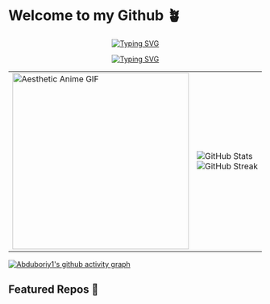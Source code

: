  # Welcome to my Github 🪴
<p align="center">
  <a href="https://github.com/Abduboriy1">
    <img src="https://readme-typing-svg.demolab.com?font=Fira+Code&weight=100&size=35&duration=4997&pause=1000&color=1DB954&center=true&vCenter=true&width=435&lines=Luan+Nguyen+" alt="Typing SVG" />
  </a>
</p>
<p align="center">
  <a href="https://git.io/typing-svg">
    <img src="https://readme-typing-svg.demolab.com?font=Fira+Code&weight=100&size=16&duration=3000&pause=1000&color=FF671F&background=212121&center=true&vCenter=true&width=435&lines=Full-stack+Developer+and+UX%2FUI+Designer" alt="Typing SVG" />
  </a>
</p>
<table align="center">
  <tr>
    <td>
      <img src="https://media.giphy.com/media/2SYqgPxMm2kbVe3y02/giphy.gif" alt="Aesthetic Anime GIF" width="350"/> 
    </td>
    <td>
      <img src="https://github-readme-stats.vercel.app/api?username=Abduboriy1&show_icons=true&theme=flag-india" alt="GitHub Stats" />
      <br />
      <img src="https://streak-stats.demolab.com?user=Abduboriy1&theme=flag-india" alt="GitHub Streak" />
      <br />
  </tr>
</table>


[![Abduboriy1's github activity graph](https://github-readme-activity-graph.vercel.app/graph?username=Abduboriy1&bg_color=FFFFFF&line=1db954&title_color=1db954&color=FF671F)](https://github.com/Abduboriy1)


## Featured Repos 🍳 


